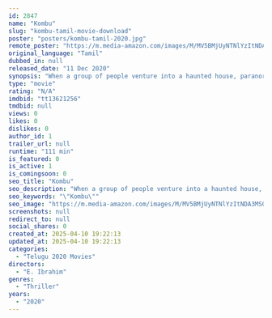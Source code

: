 ```yaml
---
id: 2847
name: "Kombu"
slug: "kombu-tamil-movie-download"
poster: "posters/kombu-tamil-2020.jpg"
remote_poster: "https://m.media-amazon.com/images/M/MV5BMjUyNTNlYzItNDA3MS00YjU4LTgyN2QtMzQ3MGNlYTI4MTlmXkEyXkFqcGdeQXVyMTI2OTcwMjQ4._V1_SX300.jpg"
original_language: "Tamil"
dubbed_in: null
released_date: "11 Dec 2020"
synopsis: "When a group of people venture into a haunted house, paranormal activity unfolds and evil is unleashed from deep within."
type: "movie"
rating: "N/A"
imdbid: "tt13621256"
tmdbid: null
views: 0
likes: 0
dislikes: 0
author_id: 1
trailer_url: null
runtime: "111 min"
is_featured: 0
is_active: 1
is_comingsoon: 0
seo_title: "Kombu"
seo_description: "When a group of people venture into a haunted house, paranormal activity unfolds and evil is unleashed from deep within."
seo_keywords: "\"Kombu\""
seo_image: "https://m.media-amazon.com/images/M/MV5BMjUyNTNlYzItNDA3MS00YjU4LTgyN2QtMzQ3MGNlYTI4MTlmXkEyXkFqcGdeQXVyMTI2OTcwMjQ4._V1_SX300.jpg"
screenshots: null
redirect_to: null
social_shares: 0
created_at: 2025-04-10 19:22:13
updated_at: 2025-04-10 19:22:13
categories:
  - "Telugu 2020 Movies"
directors:
  - "E. Ibrahim"
genres:
  - "Thriller"
years:
  - "2020"
---
```

